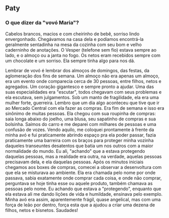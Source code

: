 ## Paty
### O que dizer da "vovó Maria"?

Cabelos brancos, macios e com cheirinho de bebê, sorriso lindo envergonhado. Chegávamos na casa dela e podíamos encontrá-la geralmente sentadinha na mesa da cozinha com seu bom e velho caderninho de anotações. O Vesper (telefone sem fio) estava sempre ao lado, e o almoço ou a janta no fogo. Os netos eram recebidos sempre com um chocolate e um sorriso. Ela sempre tinha algo para nos dá.

Lembrar de vovó é lembrar dos almoços de domingos, das festas, da aglomeração dos fins de semana. Um almoço não era apenas um almoço, era um evento onde comparecia cerca de 30 pessoas, entre filhos, netos e agregados. Um coração gigantesco e sempre pronto a ajudar. Uma das suas especialidades era "escutar", todos chegavam com seus problemas e ela escutava, sem julgamentos. Sob um manto de fragilidade, ela era uma mulher forte, guerreira. Lembro que um dia algo aconteceu que tive que ir ao Mercado Central com ela fazer as compras. Era fim de semana e isso era sinônimo de muitas pessoas. Ela chegou com sua roupinha de compras: saia longa abaixo do joelho, uma blusa, seu sapatinho de compras e sua bolsinha. Saímos do carro e me deparei com milhares de pessoas e uma confusão de vozes. Vendo aquilo, me coloquei prontamente à frente da minha avó e fui praticamente abrindo espaço pra ela poder passar, fazia praticamente uma barreira com os braços para proteger minha vozinha daqueles transeuntes desatentos que batia um nos outros com a maior normalidade do mundo. Eu ali, "achando" que a estava protegendo daquelas pessoas, mas a realidade era outra, na verdade, aquelas pessoas precisavam dela, e ela daquelas pessoas. Após os minutos iniciais chegamos aos boxes de compras, comecei a observar a desenvoltura com que ela se misturava ao ambiente. Ela era chamada pelo nome por onde passava, sabia exatamente onde comprar cada coisa, e onde não comprar, perguntava se hoje tinha esse ou aquele produto, também chamava as pessoas pelo nome. Eu achando que estava a "protegendo", enquanto que ela estava ali me dando lições de vida e humildade, ensinava pelo exemplo. Minha avó era assim, aparentemente frágil, quase angelical, mas com uma força de leão por dentro, força esta que a ajudou a criar uma dezena de filhos, netos e bisnetos. Saudades!
